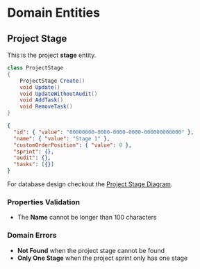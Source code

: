 # Domain Entities

## Project Stage

This is the project **stage** entity.

```csharp
class ProjectStage
{
    ProjectStage Create()
    void Update()
    void UpdateWithoutAudit()
    void AddTask()
    void RemoveTask()
}
```

```json
{
  "id": { "value": "00000000-0000-0000-0000-000000000000" },
  "name": { "value": "Stage 1" },
  "customOrderPosition": { "value": 0 },
  "sprint": {},
  "audit": {},
  "tasks": [{}]
}
```

For database design checkout the [Project Stage Diagram](../../../database-diagrams/entities/project-sprint/Diagram.ProjectStage.md).

### Properties Validation

- The **Name** cannot be longer than 100 characters

### Domain Errors

- **Not Found** when the project stage cannot be found
- **Only One Stage** when the project sprint only has one stage